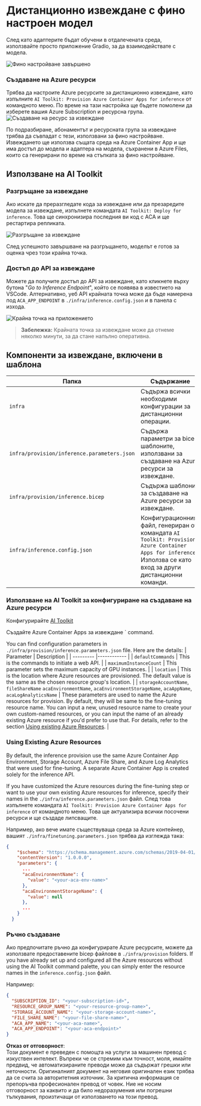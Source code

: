 # Дистанционно извеждане с фино настроен модел

След като адаптерите бъдат обучени в отдалечената среда, използвайте просто приложение Gradio, за да взаимодействате с модела.

![Фино настройване завършено](../../../../../translated_images/log-finetuning-res.4b3ee593f24d3096742d09375adade22b217738cab93bc1139f224e5888a1cbf.bg.png)

### Създаване на Azure ресурси
Трябва да настроите Azure ресурсите за дистанционно извеждане, като изпълните `AI Toolkit: Provision Azure Container Apps for inference` от командното меню. По време на тази настройка ще бъдете помолени да изберете вашия Azure Subscription и ресурсна група.  
![Създаване на ресурс за извеждане](../../../../../translated_images/command-provision-inference.b294f3ae5764ab45b83246d464ad5329b0de20cf380f75a699b4cc6b5495ca11.bg.png)

По подразбиране, абонаментът и ресурсната група за извеждане трябва да съвпадат с тези, използвани за фино настройване. Извеждането ще използва същата среда на Azure Container App и ще има достъп до модела и адаптера на модела, съхранени в Azure Files, които са генерирани по време на стъпката за фино настройване.

## Използване на AI Toolkit

### Разгръщане за извеждане  
Ако искате да преразгледате кода за извеждане или да презаредите модела за извеждане, изпълнете командата `AI Toolkit: Deploy for inference`. Това ще синхронизира последния ви код с ACA и ще рестартира репликата.  

![Разгръщане за извеждане](../../../../../translated_images/command-deploy.cb6508c973d6257e649aa4f262d3c170a374da3e9810a4f3d9e03935408a592b.bg.png)

След успешното завършване на разгръщането, моделът е готов за оценка чрез този крайна точка.

### Достъп до API за извеждане

Можете да получите достъп до API за извеждане, като кликнете върху бутона "*Go to Inference Endpoint*", който се появява в известието на VSCode. Алтернативно, уеб API крайната точка може да бъде намерена под `ACA_APP_ENDPOINT` в `./infra/inference.config.json` и в панела с изхода.

![Крайна точка на приложението](../../../../../translated_images/notification-deploy.00f4267b7aa6a18cfaaec83a7831b5d09311d5d96a70bb4c9d651ea4a41a8af7.bg.png)

> **Забележка:** Крайната точка за извеждане може да отнеме няколко минути, за да стане напълно оперативна.

## Компоненти за извеждане, включени в шаблона

| Папка | Съдържание |
| ------ |--------- |
| `infra` | Съдържа всички необходими конфигурации за дистанционни операции. |
| `infra/provision/inference.parameters.json` | Съдържа параметри за bicep шаблоните, използвани за създаване на Azure ресурси за извеждане. |
| `infra/provision/inference.bicep` | Съдържа шаблони за създаване на Azure ресурси за извеждане. |
| `infra/inference.config.json` | Конфигурационният файл, генериран от командата `AI Toolkit: Provision Azure Container Apps for inference`. Използва се като вход за други дистанционни команди. |

### Използване на AI Toolkit за конфигуриране на създаване на Azure ресурси
Конфигурирайте [AI Toolkit](https://marketplace.visualstudio.com/items?itemName=ms-windows-ai-studio.windows-ai-studio)

Създайте Azure Container Apps за извеждане ` command.

You can find configuration parameters in `./infra/provision/inference.parameters.json` file. Here are the details:
| Parameter | Description |
| --------- |------------ |
| `defaultCommands` | This is the commands to initiate a web API. |
| `maximumInstanceCount` | This parameter sets the maximum capacity of GPU instances. |
| `location` | This is the location where Azure resources are provisioned. The default value is the same as the chosen resource group's location. |
| `storageAccountName`, `fileShareName` `acaEnvironmentName`, `acaEnvironmentStorageName`, `acaAppName`,  `acaLogAnalyticsName` | These parameters are used to name the Azure resources for provision. By default, they will be same to the fine-tuning resource name. You can input a new, unused resource name to create your own custom-named resources, or you can input the name of an already existing Azure resource if you'd prefer to use that. For details, refer to the section [Using existing Azure Resources](../../../../../md/01.Introduction/03). |

### Using Existing Azure Resources

By default, the inference provision use the same Azure Container App Environment, Storage Account, Azure File Share, and Azure Log Analytics that were used for fine-tuning. A separate Azure Container App is created solely for the inference API. 

If you have customized the Azure resources during the fine-tuning step or want to use your own existing Azure resources for inference, specify their names in the `./infra/inference.parameters.json` файл. След това изпълнете командата `AI Toolkit: Provision Azure Container Apps for inference` от командното меню. Това ще актуализира всички посочени ресурси и ще създаде липсващите.

Например, ако вече имате съществуваща среда за Azure контейнер, вашият `./infra/finetuning.parameters.json` трябва да изглежда така:

```json
{
    "$schema": "https://schema.management.azure.com/schemas/2019-04-01/deploymentParameters.json#",
    "contentVersion": "1.0.0.0",
    "parameters": {
      ...
      "acaEnvironmentName": {
        "value": "<your-aca-env-name>"
      },
      "acaEnvironmentStorageName": {
        "value": null
      },
      ...
    }
  }
```

### Ръчно създаване  
Ако предпочитате ръчно да конфигурирате Azure ресурсите, можете да използвате предоставените bicep файлове в `./infra/provision` folders. If you have already set up and configured all the Azure resources without using the AI Toolkit command palette, you can simply enter the resource names in the `inference.config.json` файл.

Например:

```json
{
  "SUBSCRIPTION_ID": "<your-subscription-id>",
  "RESOURCE_GROUP_NAME": "<your-resource-group-name>",
  "STORAGE_ACCOUNT_NAME": "<your-storage-account-name>",
  "FILE_SHARE_NAME": "<your-file-share-name>",
  "ACA_APP_NAME": "<your-aca-name>",
  "ACA_APP_ENDPOINT": "<your-aca-endpoint>"
}
```

**Отказ от отговорност**:  
Този документ е преведен с помощта на услуги за машинен превод с изкуствен интелект. Въпреки че се стремим към точност, моля, имайте предвид, че автоматизираните преводи може да съдържат грешки или неточности. Оригиналният документ на неговия оригинален език трябва да се счита за авторитетния източник. За критична информация се препоръчва професионален превод от човек. Ние не носим отговорност за каквито и да било недоразумения или погрешни тълкувания, произтичащи от използването на този превод.